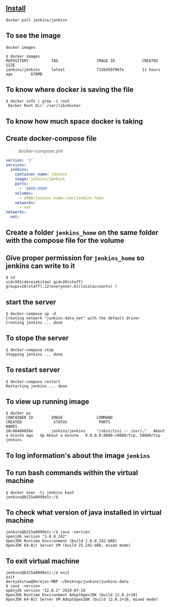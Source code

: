 ## [Install](https://hub.docker.com/r/jenkins/jenkins/)

```
docker pull jenkins/jenkins
```

## To see the image

```
docker images
```

```
$ docker images
REPOSITORY          TAG                 IMAGE ID            CREATED             SIZE
jenkins/jenkins     latest              f32bd59f98fe        11 hours ago        678MB
```

## To know where docker is saving the file

```
$ docker info | grep -i root
 Docker Root Dir: /var/lib/docker
```

## To know how much space docker is taking

## Create docker-compose file

> docker-compose.yml

```yaml
version: '3'
services:
  jenkins:
    container_name: jenkins
    image: jenkins/jenkins
    ports:
      - '8080:8080'
    volumes:
      - $PWD/jenkins_home:/var/jenkins_home
    networks:
      - net
networks:
  net:
```

## Create a folder `jenkins_home` on the same folder with the compose file for the volume

## Give proper permission for `jenkins_home` so jenkins can write to it

```
$ id
uid=501(derejekitaw) gid=20(staff) groups=20(staff),12(everyone),61(localaccounts) )
```

## start the server

```
$ docker-compose up -d
Creating network "junkins-data_net" with the default driver
Creating jenkins ... done
```
## To stope the server 
```
$ docker-compose stop
Stopping jenkins ... done
```

## To restart server
```
$ docker-compose restart 
Restarting jenkins ... done
```

## To view up running image

```
$ docker ps
CONTAINER ID        IMAGE               COMMAND                  CREATED              STATUS              PORTS                               NAMES
20c40480858e        jenkins/jenkins     "/sbin/tini -- /usr/…"   About a minute ago   Up About a minute   0.0.0.0:8080->8080/tcp, 50000/tcp   jenkins
```

## To log information's about the image `jenkins`


## To run bash commands within the virtual machine
```
$ docker exec -ti jenkins bash
jenkins@b215a0899e1c:/$ 
```

## To check what version of java installed in virtual machine
```
jenkins@b215a0899e1c:/$ java -version
openjdk version "1.8.0_242"
OpenJDK Runtime Environment (build 1.8.0_242-b08)
OpenJDK 64-Bit Server VM (build 25.242-b08, mixed mode)
```

## To exit virtual machine
```
jenkins@b215a0899e1c:/$ exit
exit
derejekitaw@Derejes-MBP ~/Desktop/junkins/junkins-data
$ java -version
openjdk version "12.0.2" 2019-07-16
OpenJDK Runtime Environment AdoptOpenJDK (build 12.0.2+10)
OpenJDK 64-Bit Server VM AdoptOpenJDK (build 12.0.2+10, mixed mode)
```





